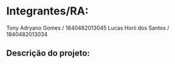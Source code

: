 # Integrantes/RA:
Tony Adryano Gomes / 1840482013045
Lucas Horii dos Santos / 1840482013034

## Descrição do projeto:
